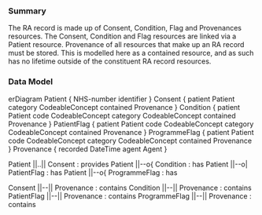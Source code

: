 ### Summary

The RA record is made up of Consent, Condition, Flag and Provenances resources.  The Consent, Condition and Flag resources are linked via a Patient resource.  Provenance of all resources that make up an RA record must be stored.  This is modelled here as a contained resource, and as such has no lifetime outside of the constituent RA record resources.

### Data Model

<div class="mermaid">
erDiagram
  Patient {
    NHS-number identifier
  }
  Consent {
    patient Patient
    category CodeableConcept
    contained Provenance
  }
  Condition {
    patient Patient
    code CodeableConcept
    category CodeableConcept
    contained Provenance
  }
  PatientFlag {
    patient Patient
    code CodeableConcept
    category CodeableConcept
    contained Provenance
  }
  ProgrammeFlag {
    patient Patient
    code CodeableConcept
    category CodeableConcept
    contained Provenance
  }
  Provenance {
    recorded DateTime
    agent Agent
  }

  Patient ||..|| Consent : provides
  Patient ||--o{ Condition : has
  Patient ||--o| PatientFlag : has
  Patient ||--o{ ProgrammeFlag : has

  Consent ||--|| Provenance : contains
  Condition ||--|| Provenance : contains
  PatientFlag ||--|| Provenance : contains
  ProgrammeFlag ||--|| Provenance : contains
</div>

